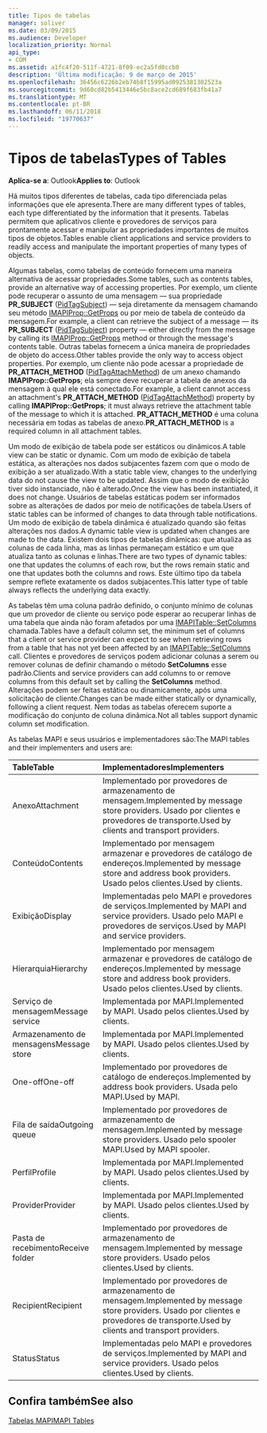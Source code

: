 ```yaml
---
title: Tipos de tabelas
manager: soliver
ms.date: 03/09/2015
ms.audience: Developer
localization_priority: Normal
api_type:
- COM
ms.assetid: a1fc4f20-511f-4721-8f09-ec2a5fd0ccb0
description: 'Última modificação: 9 de março de 2015'
ms.openlocfilehash: 36456c6226b2eb74b8f15995ad0925381302523a
ms.sourcegitcommit: 9d60cd82b5413446e5bc8ace2cd689f683fb41a7
ms.translationtype: MT
ms.contentlocale: pt-BR
ms.lasthandoff: 06/11/2018
ms.locfileid: "19770637"
---
```

# <a name="types-of-tables"></a><span data-ttu-id="9e66b-103">Tipos de tabelas</span><span class="sxs-lookup"><span data-stu-id="9e66b-103">Types of Tables</span></span>

  
  
<span data-ttu-id="9e66b-104">**Aplica-se a**: Outlook</span><span class="sxs-lookup"><span data-stu-id="9e66b-104">**Applies to**: Outlook</span></span> 
  
<span data-ttu-id="9e66b-105">Há muitos tipos diferentes de tabelas, cada tipo diferenciada pelas informações que ele apresenta.</span><span class="sxs-lookup"><span data-stu-id="9e66b-105">There are many different types of tables, each type differentiated by the information that it presents.</span></span> <span data-ttu-id="9e66b-106">Tabelas permitem que aplicativos cliente e provedores de serviços para prontamente acessar e manipular as propriedades importantes de muitos tipos de objetos.</span><span class="sxs-lookup"><span data-stu-id="9e66b-106">Tables enable client applications and service providers to readily access and manipulate the important properties of many types of objects.</span></span> 
  
<span data-ttu-id="9e66b-107">Algumas tabelas, como tabelas de conteúdo fornecem uma maneira alternativa de acessar propriedades.</span><span class="sxs-lookup"><span data-stu-id="9e66b-107">Some tables, such as contents tables, provide an alternative way of accessing properties.</span></span> <span data-ttu-id="9e66b-108">Por exemplo, um cliente pode recuperar o assunto de uma mensagem — sua propriedade **PR_SUBJECT** ([PidTagSubject](pidtagsubject-canonical-property.md)) — seja diretamente da mensagem chamando seu método [IMAPIProp::GetProps](imapiprop-getprops.md) ou por meio de tabela de conteúdo da mensagem.</span><span class="sxs-lookup"><span data-stu-id="9e66b-108">For example, a client can retrieve the subject of a message — its **PR_SUBJECT** ([PidTagSubject](pidtagsubject-canonical-property.md)) property — either directly from the message by calling its [IMAPIProp::GetProps](imapiprop-getprops.md) method or through the message's contents table.</span></span> <span data-ttu-id="9e66b-109">Outras tabelas fornecem a única maneira de propriedades de objeto do access.</span><span class="sxs-lookup"><span data-stu-id="9e66b-109">Other tables provide the only way to access object properties.</span></span> <span data-ttu-id="9e66b-110">Por exemplo, um cliente não pode acessar a propriedade de **PR_ATTACH_METHOD** ([PidTagAttachMethod](pidtagattachmethod-canonical-property.md)) de um anexo chamando **IMAPIProp::GetProps**; ela sempre deve recuperar a tabela de anexos da mensagem à qual ele está conectado.</span><span class="sxs-lookup"><span data-stu-id="9e66b-110">For example, a client cannot access an attachment's **PR_ATTACH_METHOD** ([PidTagAttachMethod](pidtagattachmethod-canonical-property.md)) property by calling **IMAPIProp::GetProps**; it must always retrieve the attachment table of the message to which it is attached.</span></span> <span data-ttu-id="9e66b-111">**PR_ATTACH_METHOD** é uma coluna necessária em todas as tabelas de anexo.</span><span class="sxs-lookup"><span data-stu-id="9e66b-111">**PR_ATTACH_METHOD** is a required column in all attachment tables.</span></span> 
  
<span data-ttu-id="9e66b-112">Um modo de exibição de tabela pode ser estáticos ou dinâmicos.</span><span class="sxs-lookup"><span data-stu-id="9e66b-112">A table view can be static or dynamic.</span></span> <span data-ttu-id="9e66b-113">Com um modo de exibição de tabela estática, as alterações nos dados subjacentes fazem com que o modo de exibição a ser atualizado.</span><span class="sxs-lookup"><span data-stu-id="9e66b-113">With a static table view, changes to the underlying data do not cause the view to be updated.</span></span> <span data-ttu-id="9e66b-114">Assim que o modo de exibição tiver sido instanciado, não é alterado.</span><span class="sxs-lookup"><span data-stu-id="9e66b-114">Once the view has been instantiated, it does not change.</span></span> <span data-ttu-id="9e66b-115">Usuários de tabelas estáticas podem ser informados sobre as alterações de dados por meio de notificações de tabela.</span><span class="sxs-lookup"><span data-stu-id="9e66b-115">Users of static tables can be informed of changes to data through table notifications.</span></span> <span data-ttu-id="9e66b-116">Um modo de exibição de tabela dinâmica é atualizado quando são feitas alterações nos dados.</span><span class="sxs-lookup"><span data-stu-id="9e66b-116">A dynamic table view is updated when changes are made to the data.</span></span> <span data-ttu-id="9e66b-117">Existem dois tipos de tabelas dinâmicas: que atualiza as colunas de cada linha, mas as linhas permaneçam estático e um que atualiza tanto as colunas e linhas.</span><span class="sxs-lookup"><span data-stu-id="9e66b-117">There are two types of dynamic tables: one that updates the columns of each row, but the rows remain static and one that updates both the columns and rows.</span></span> <span data-ttu-id="9e66b-118">Este último tipo da tabela sempre reflete exatamente os dados subjacentes.</span><span class="sxs-lookup"><span data-stu-id="9e66b-118">This latter type of table always reflects the underlying data exactly.</span></span>
  
<span data-ttu-id="9e66b-119">As tabelas têm uma coluna padrão definido, o conjunto mínimo de colunas que um provedor de cliente ou serviço pode esperar ao recuperar linhas de uma tabela que ainda não foram afetados por uma [IMAPITable::SetColumns](imapitable-setcolumns.md) chamada.</span><span class="sxs-lookup"><span data-stu-id="9e66b-119">Tables have a default column set, the minimum set of columns that a client or service provider can expect to see when retrieving rows from a table that has not yet been affected by an [IMAPITable::SetColumns](imapitable-setcolumns.md) call.</span></span> <span data-ttu-id="9e66b-120">Clientes e provedores de serviços podem adicionar colunas a serem ou remover colunas de definir chamando o método **SetColumns** esse padrão.</span><span class="sxs-lookup"><span data-stu-id="9e66b-120">Clients and service providers can add columns to or remove columns from this default set by calling the **SetColumns** method.</span></span> <span data-ttu-id="9e66b-121">Alterações podem ser feitas estática ou dinamicamente, após uma solicitação de cliente.</span><span class="sxs-lookup"><span data-stu-id="9e66b-121">Changes can be made either statically or dynamically, following a client request.</span></span> <span data-ttu-id="9e66b-122">Nem todas as tabelas oferecem suporte a modificação do conjunto de coluna dinâmica.</span><span class="sxs-lookup"><span data-stu-id="9e66b-122">Not all tables support dynamic column set modification.</span></span> 
  
<span data-ttu-id="9e66b-123">As tabelas MAPI e seus usuários e implementadores são:</span><span class="sxs-lookup"><span data-stu-id="9e66b-123">The MAPI tables and their implementers and users are:</span></span>
  
|<span data-ttu-id="9e66b-124">**Table**</span><span class="sxs-lookup"><span data-stu-id="9e66b-124">**Table**</span></span>|<span data-ttu-id="9e66b-125">**Implementadores**</span><span class="sxs-lookup"><span data-stu-id="9e66b-125">**Implementers**</span></span>|
|:-----|:-----|
|<span data-ttu-id="9e66b-126">Anexo</span><span class="sxs-lookup"><span data-stu-id="9e66b-126">Attachment</span></span>  <br/> |<span data-ttu-id="9e66b-127">Implementado por provedores de armazenamento de mensagem.</span><span class="sxs-lookup"><span data-stu-id="9e66b-127">Implemented by message store providers.</span></span> <span data-ttu-id="9e66b-128">Usado por clientes e provedores de transporte.</span><span class="sxs-lookup"><span data-stu-id="9e66b-128">Used by clients and transport providers.</span></span>  <br/> |
|<span data-ttu-id="9e66b-129">Conteúdo</span><span class="sxs-lookup"><span data-stu-id="9e66b-129">Contents</span></span>  <br/> |<span data-ttu-id="9e66b-130">Implementado por mensagem armazenar e provedores de catálogo de endereços.</span><span class="sxs-lookup"><span data-stu-id="9e66b-130">Implemented by message store and address book providers.</span></span> <span data-ttu-id="9e66b-131">Usado pelos clientes.</span><span class="sxs-lookup"><span data-stu-id="9e66b-131">Used by clients.</span></span>  <br/> |
|<span data-ttu-id="9e66b-132">Exibição</span><span class="sxs-lookup"><span data-stu-id="9e66b-132">Display</span></span>  <br/> |<span data-ttu-id="9e66b-133">Implementadas pelo MAPI e provedores de serviços.</span><span class="sxs-lookup"><span data-stu-id="9e66b-133">Implemented by MAPI and service providers.</span></span> <span data-ttu-id="9e66b-134">Usado pelo MAPI e provedores de serviços.</span><span class="sxs-lookup"><span data-stu-id="9e66b-134">Used by MAPI and service providers.</span></span>  <br/> |
|<span data-ttu-id="9e66b-135">Hierarquia</span><span class="sxs-lookup"><span data-stu-id="9e66b-135">Hierarchy</span></span>  <br/> |<span data-ttu-id="9e66b-136">Implementado por mensagem armazenar e provedores de catálogo de endereços.</span><span class="sxs-lookup"><span data-stu-id="9e66b-136">Implemented by message store and address book providers.</span></span> <span data-ttu-id="9e66b-137">Usado pelos clientes.</span><span class="sxs-lookup"><span data-stu-id="9e66b-137">Used by clients.</span></span>  <br/> |
|<span data-ttu-id="9e66b-138">Serviço de mensagem</span><span class="sxs-lookup"><span data-stu-id="9e66b-138">Message service</span></span>  <br/> |<span data-ttu-id="9e66b-139">Implementada por MAPI.</span><span class="sxs-lookup"><span data-stu-id="9e66b-139">Implemented by MAPI.</span></span> <span data-ttu-id="9e66b-140">Usado pelos clientes.</span><span class="sxs-lookup"><span data-stu-id="9e66b-140">Used by clients.</span></span>  <br/> |
|<span data-ttu-id="9e66b-141">Armazenamento de mensagens</span><span class="sxs-lookup"><span data-stu-id="9e66b-141">Message store</span></span>  <br/> |<span data-ttu-id="9e66b-142">Implementada por MAPI.</span><span class="sxs-lookup"><span data-stu-id="9e66b-142">Implemented by MAPI.</span></span> <span data-ttu-id="9e66b-143">Usado pelos clientes.</span><span class="sxs-lookup"><span data-stu-id="9e66b-143">Used by clients.</span></span>  <br/> |
|<span data-ttu-id="9e66b-144">One-off</span><span class="sxs-lookup"><span data-stu-id="9e66b-144">One-off</span></span>  <br/> |<span data-ttu-id="9e66b-145">Implementado por provedores de catálogo de endereços.</span><span class="sxs-lookup"><span data-stu-id="9e66b-145">Implemented by address book providers.</span></span> <span data-ttu-id="9e66b-146">Usada pelo MAPI.</span><span class="sxs-lookup"><span data-stu-id="9e66b-146">Used by MAPI.</span></span>  <br/> |
|<span data-ttu-id="9e66b-147">Fila de saída</span><span class="sxs-lookup"><span data-stu-id="9e66b-147">Outgoing queue</span></span>  <br/> |<span data-ttu-id="9e66b-148">Implementado por provedores de armazenamento de mensagem.</span><span class="sxs-lookup"><span data-stu-id="9e66b-148">Implemented by message store providers.</span></span> <span data-ttu-id="9e66b-149">Usado pelo spooler MAPI.</span><span class="sxs-lookup"><span data-stu-id="9e66b-149">Used by MAPI spooler.</span></span>  <br/> |
|<span data-ttu-id="9e66b-150">Perfil</span><span class="sxs-lookup"><span data-stu-id="9e66b-150">Profile</span></span>  <br/> |<span data-ttu-id="9e66b-151">Implementada por MAPI.</span><span class="sxs-lookup"><span data-stu-id="9e66b-151">Implemented by MAPI.</span></span> <span data-ttu-id="9e66b-152">Usado pelos clientes.</span><span class="sxs-lookup"><span data-stu-id="9e66b-152">Used by clients.</span></span>  <br/> |
|<span data-ttu-id="9e66b-153">Provider</span><span class="sxs-lookup"><span data-stu-id="9e66b-153">Provider</span></span>  <br/> |<span data-ttu-id="9e66b-154">Implementada por MAPI.</span><span class="sxs-lookup"><span data-stu-id="9e66b-154">Implemented by MAPI.</span></span> <span data-ttu-id="9e66b-155">Usado pelos clientes.</span><span class="sxs-lookup"><span data-stu-id="9e66b-155">Used by clients.</span></span>  <br/> |
|<span data-ttu-id="9e66b-156">Pasta de recebimento</span><span class="sxs-lookup"><span data-stu-id="9e66b-156">Receive folder</span></span>  <br/> |<span data-ttu-id="9e66b-157">Implementado por provedores de armazenamento de mensagem.</span><span class="sxs-lookup"><span data-stu-id="9e66b-157">Implemented by message store providers.</span></span> <span data-ttu-id="9e66b-158">Usado pelos clientes.</span><span class="sxs-lookup"><span data-stu-id="9e66b-158">Used by clients.</span></span>  <br/> |
|<span data-ttu-id="9e66b-159">Recipient</span><span class="sxs-lookup"><span data-stu-id="9e66b-159">Recipient</span></span>  <br/> |<span data-ttu-id="9e66b-160">Implementado por provedores de armazenamento de mensagem.</span><span class="sxs-lookup"><span data-stu-id="9e66b-160">Implemented by message store providers.</span></span> <span data-ttu-id="9e66b-161">Usado por clientes e provedores de transporte.</span><span class="sxs-lookup"><span data-stu-id="9e66b-161">Used by clients and transport providers.</span></span>  <br/> |
|<span data-ttu-id="9e66b-162">Status</span><span class="sxs-lookup"><span data-stu-id="9e66b-162">Status</span></span>  <br/> |<span data-ttu-id="9e66b-163">Implementadas pelo MAPI e provedores de serviços.</span><span class="sxs-lookup"><span data-stu-id="9e66b-163">Implemented by MAPI and service providers.</span></span> <span data-ttu-id="9e66b-164">Usado pelos clientes.</span><span class="sxs-lookup"><span data-stu-id="9e66b-164">Used by clients.</span></span>  <br/> |
   
## <a name="see-also"></a><span data-ttu-id="9e66b-165">Confira também</span><span class="sxs-lookup"><span data-stu-id="9e66b-165">See also</span></span>



[<span data-ttu-id="9e66b-166">Tabelas MAPI</span><span class="sxs-lookup"><span data-stu-id="9e66b-166">MAPI Tables</span></span>](mapi-tables.md)

